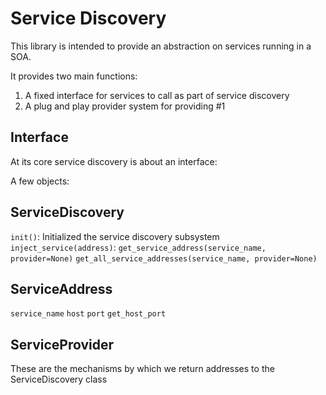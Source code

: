 Service Discovery
=================
This library is intended to provide an abstraction on services running
in a SOA.

It provides two main functions:
1) A fixed interface for services to call as part of service discovery
2) A plug and play provider system for providing #1

Interface
---------

At its core service discovery is about an interface:

A few objects:

ServiceDiscovery
----------------

``init()``: Initialized the service discovery subsystem
``inject_service(address)``:
``get_service_address(service_name, provider=None)``
``get_all_service_addresses(service_name, provider=None)``

ServiceAddress
--------------
``service_name``
``host``
``port``
``get_host_port``

ServiceProvider
---------------
These are the mechanisms by which we return addresses to the ServiceDiscovery
class
